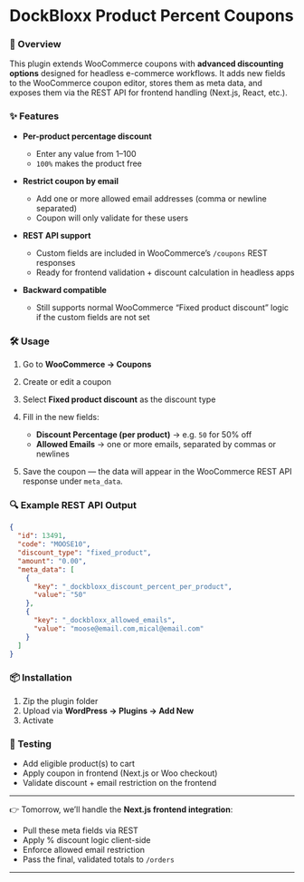 # DockBloxx Product Percent Coupons

### 🚀 Overview

This plugin extends WooCommerce coupons with **advanced discounting options** designed for headless e-commerce workflows. It adds new fields to the WooCommerce coupon editor, stores them as meta data, and exposes them via the REST API for frontend handling (Next.js, React, etc.).

### ✨ Features

* **Per-product percentage discount**

  * Enter any value from 1–100
  * `100%` makes the product free

* **Restrict coupon by email**

  * Add one or more allowed email addresses (comma or newline separated)
  * Coupon will only validate for these users

* **REST API support**

  * Custom fields are included in WooCommerce’s `/coupons` REST responses
  * Ready for frontend validation + discount calculation in headless apps

* **Backward compatible**

  * Still supports normal WooCommerce “Fixed product discount” logic if the custom fields are not set

### 🛠 Usage

1. Go to **WooCommerce → Coupons**

2. Create or edit a coupon

3. Select **Fixed product discount** as the discount type

4. Fill in the new fields:

   * **Discount Percentage (per product)** → e.g. `50` for 50% off
   * **Allowed Emails** → one or more emails, separated by commas or newlines

5. Save the coupon — the data will appear in the WooCommerce REST API response under `meta_data`.

### 🔍 Example REST API Output

```json
{
  "id": 13491,
  "code": "MOOSE10",
  "discount_type": "fixed_product",
  "amount": "0.00",
  "meta_data": [
    {
      "key": "_dockbloxx_discount_percent_per_product",
      "value": "50"
    },
    {
      "key": "_dockbloxx_allowed_emails",
      "value": "moose@email.com,mical@email.com"
    }
  ]
}
```

### 📦 Installation

1. Zip the plugin folder
2. Upload via **WordPress → Plugins → Add New**
3. Activate

### 🧪 Testing

* Add eligible product(s) to cart
* Apply coupon in frontend (Next.js or Woo checkout)
* Validate discount + email restriction on the frontend

---

👉 Tomorrow, we’ll handle the **Next.js frontend integration**:

* Pull these meta fields via REST
* Apply % discount logic client-side
* Enforce allowed email restriction
* Pass the final, validated totals to `/orders`

---


